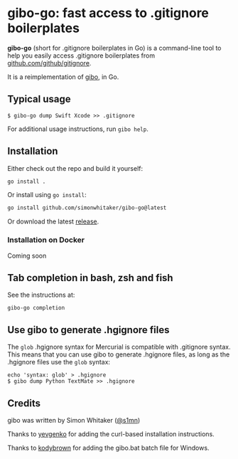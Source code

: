 # gibo-go: fast access to .gitignore boilerplates

**gibo-go** (short for .gitignore boilerplates in Go) is a command-line tool to help you easily access .gitignore boilerplates from [github.com/github/gitignore](https://github.com/github/gitignore).

It is a reimplementation of [gibo](https://github.com/simonwhitaker/gibo), in Go.

## Typical usage

    $ gibo-go dump Swift Xcode >> .gitignore

For additional usage instructions, run `gibo help`.

## Installation

Either check out the repo and build it yourself:

```sh
go install .
```

Or install using `go install`:

```sh
go install github.com/simonwhitaker/gibo-go@latest
```

Or download the latest [release](https://github.com/simonwhitaker/gibo-go/releases).

### Installation on Docker

Coming soon

## Tab completion in bash, zsh and fish

See the instructions at:

```
gibo-go completion
```

## Use gibo to generate .hgignore files

The `glob` .hgignore syntax for Mercurial is compatible with .gitignore syntax. This means that you can use gibo to generate .hgignore files, as long as the .hgignore files use the `glob` syntax:

    echo 'syntax: glob' > .hgignore
    $ gibo dump Python TextMate >> .hgignore

## Credits

gibo was written by Simon Whitaker ([@s1mn](http://twitter.com/s1mn))

Thanks to [yevgenko](https://github.com/yevgenko) for adding the curl-based installation instructions.

Thanks to [kodybrown](https://github.com/kodybrown) for adding the gibo.bat batch file for Windows.
